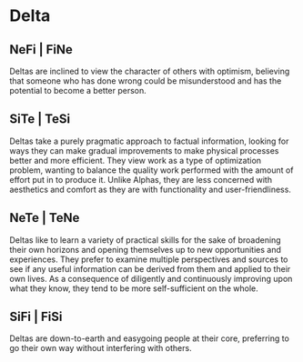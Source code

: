 # Delta

## NeFi \| FiNe

Deltas are inclined to view the character of others with optimism, believing that someone who has done wrong could be misunderstood and has the potential to become a better person. 

## SiTe \| TeSi

Deltas take a purely pragmatic approach to factual information, looking for ways they can make gradual improvements to make physical processes better and more efficient. They view work as a type of optimization problem, wanting to balance the quality work performed with the amount of effort put in to produce it. Unlike Alphas, they are less concerned with aesthetics and comfort as they are with functionality and user-friendliness. 

## NeTe \| TeNe

Deltas like to learn a variety of practical skills for the sake of broadening their own horizons and opening themselves up to new opportunities and experiences. They prefer to examine multiple perspectives and sources to see if any useful information can be derived from them and applied to their own lives. As a consequence of diligently and continuously improving upon what they know, they tend to be more self-sufficient on the whole.

## SiFi \| FiSi

Deltas are down-to-earth and easygoing people at their core, preferring to go their own way without interfering with others. 

